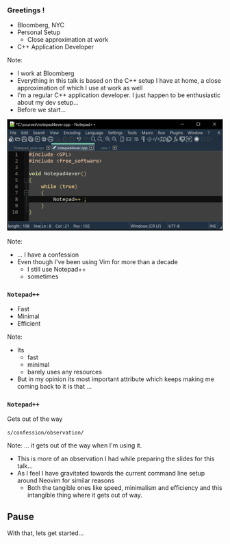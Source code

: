 <!-- .slide: data-background-image="slides/res/cppcon-bloomberg-dark-chapter-intro-1280x720.png" -->
### Greetings !

- Bloomberg, NYC
- Personal Setup
  - Close approximation at work
- C++ Application Developer

Note:
- I work at Bloomberg
- Everything in this talk is based on the C++ setup I have at home, a close
  approximation of which I use at work as well
- I'm a regular C++ application developer. I just happen to be enthusiastic
  about my dev setup...
- Before we start...

<!-- next slide -->


<!-- .slide: data-background-image="slides/res/cppcon-bloomberg-dark-content-1280x720.png" -->
![Notepad++](slides/res/notepad4ever.png)

Note:
- ... I have a confession
- Even though I've been using Vim for more than a decade
  - I still use Notepad++
  - sometimes

<!-- next slide -->


<!-- .slide: data-background-image="slides/res/cppcon-bloomberg-dark-content-1280x720.png" -->
### `Notepad++`

-  Fast
-  Minimal
-  Efficient

Note:
- Its
  - fast
  - minimal
  - barely uses any resources
- But in my opinion its most important attribute which keeps making me coming
  back to it is that ...

<!-- next slide -->


<!-- .slide: data-background-image="slides/res/cppcon-bloomberg-dark-content-1280x720.png" -->
### `Notepad++`

Gets out of the way <!-- .element: class="r-fit-text" -->

`s/confession/observation/` <!-- .element: class="fragment" data-fragment-index="2" -->

Note:
... it gets out of the way when I'm using it.

- This is more of an observation I had while preparing the slides for this
  talk...
- As I feel I have gravitated towards the current command line setup around
  Neovim for similar reasons
  - Both the tangible ones like speed, minimalism and efficiency and this
    intangible thing where it gets out of way.

## Pause

With that, lets get started...

<!-- next slide -->
